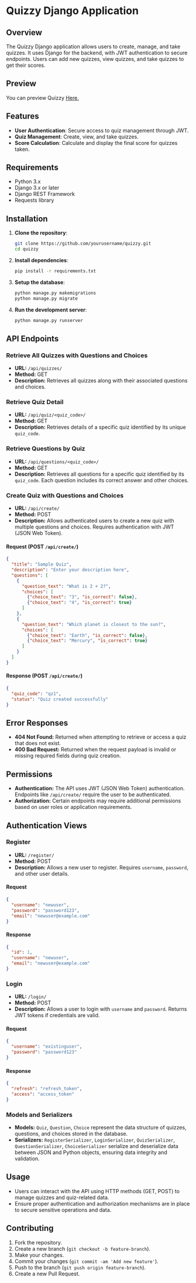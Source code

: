 # Quizzy Django Application

## Overview

The Quizzy Django application allows users to create, manage, and take quizzes. It uses Django for the backend, with JWT authentication to secure endpoints. Users can add new quizzes, view quizzes, and take quizzes to get their scores.
## Preview
You can preview Quizzy <a href="https://quizzy-397771394376.herokuapp.com/">Here.</a>
## Features

- **User Authentication**: Secure access to quiz management through JWT.
- **Quiz Management**: Create, view, and take quizzes.
- **Score Calculation**: Calculate and display the final score for quizzes taken.

## Requirements

- Python 3.x
- Django 3.x or later
- Django REST Framework
- Requests library

## Installation

1. **Clone the repository**:
   ```sh
   git clone https://github.com/yourusername/quizzy.git
   cd quizzy
   ```

2. **Install dependencies**:
   ```sh
   pip install -r requirements.txt
   ```

3. **Setup the database**:
   ```sh
   python manage.py makemigrations
   python manage.py migrate
   ```

4. **Run the development server**:
   ```sh
   python manage.py runserver
   ```

## API Endpoints

### Retrieve All Quizzes with Questions and Choices

- **URL:** `/api/quizzes/`
- **Method:** GET
- **Description:** Retrieves all quizzes along with their associated questions and choices.

### Retrieve Quiz Detail

- **URL:** `/api/quiz/<quiz_code>/`
- **Method:** GET
- **Description:** Retrieves details of a specific quiz identified by its unique `quiz_code`.

### Retrieve Questions by Quiz

- **URL:** `/api/questions/<quiz_code>/`
- **Method:** GET
- **Description:** Retrieves all questions for a specific quiz identified by its `quiz_code`. Each question includes its correct answer and other choices.

### Create Quiz with Questions and Choices

- **URL:** `/api/create/`
- **Method:** POST
- **Description:** Allows authenticated users to create a new quiz with multiple questions and choices. Requires authentication with JWT (JSON Web Token).

#### Request (POST `/api/create/`)

```json
{
  "title": "Sample Quiz",
  "description": "Enter your description here",
  "questions": [
    {
      "question_text": "What is 2 + 2?",
      "choices": [
        {"choice_text": "3", "is_correct": false},
        {"choice_text": "4", "is_correct": true}
      ]
    },
    {
      "question_text": "Which planet is closest to the sun?",
      "choices": [
        {"choice_text": "Earth", "is_correct": false},
        {"choice_text": "Mercury", "is_correct": true}
      ]
    }
  ]
}
```

#### Response (POST `/api/create/`)

```json
{
  "quiz_code": "qz1",
  "status": "Quiz created successfully"
}
```

## Error Responses

- **404 Not Found:** Returned when attempting to retrieve or access a quiz that does not exist.
- **400 Bad Request:** Returned when the request payload is invalid or missing required fields during quiz creation.

## Permissions

- **Authentication:** The API uses JWT (JSON Web Token) authentication. Endpoints like `/api/create/` require the user to be authenticated.
- **Authorization:** Certain endpoints may require additional permissions based on user roles or application requirements.

## Authentication Views

### Register

- **URL:** `/register/`
- **Method:** POST
- **Description:** Allows a new user to register. Requires `username`, `password`, and other user details.

#### Request

```json
{
  "username": "newuser",
  "password": "password123",
  "email": "newuser@example.com"
}
```

#### Response

```json
{
  "id": 1,
  "username": "newuser",
  "email": "newuser@example.com"
}
```

### Login

- **URL:** `/login/`
- **Method:** POST
- **Description:** Allows a user to login with `username` and `password`. Returns JWT tokens if credentials are valid.

#### Request

```json
{
  "username": "existinguser",
  "password": "password123"
}
```

#### Response

```json
{
  "refresh": "refresh_token",
  "access": "access_token"
}
```

### Models and Serializers

- **Models:** `Quiz`, `Question`, `Choice` represent the data structure of quizzes, questions, and choices stored in the database.
- **Serializers:** `RegisterSerializer`, `LoginSerializer`, `QuizSerializer`, `QuestionSerializer`, `ChoiceSerializer` serialize and deserialize data between JSON and Python objects, ensuring data integrity and validation.

## Usage

- Users can interact with the API using HTTP methods (GET, POST) to manage quizzes and quiz-related data.
- Ensure proper authentication and authorization mechanisms are in place to secure sensitive operations and data.

## Contributing

1. Fork the repository.
2. Create a new branch (`git checkout -b feature-branch`).
3. Make your changes.
4. Commit your changes (`git commit -am 'Add new feature'`).
5. Push to the branch (`git push origin feature-branch`).
6. Create a new Pull Request.
